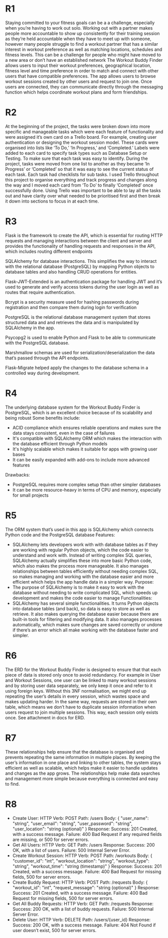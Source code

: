 # R1

Staying committed to your fitness goals can be a a challenge, especially when you’re having to work out solo. Working out with a partner makes people more accountable to show up consistently for their training session as they’re held accountable when they have to meet up with someone, however many people struggle to find a workout partner that has a similar interest in workout preference as well as matching locations, schedules and fitness levels. This can be a challenge for people who might have moved to a new area or don’t have an established network 
The Workout Buddy Finder allows users to input their workout preferences, geographical location, fitness level and time preference in order to match and connect with other users that have compatible preferences. The app allows users to browse workout sessions created by other users and request to join one. Once users are connected, they can communicate directly through the messaging function which helps coordinate workout plans and form friendships.

# R2

At the beginning of the project, the tasks were broken down into more specific and manageable tasks which were each feature of functionality and were assigned it’s own card on a Trello board. For example, creating user authentication or designing the workout session model. These cards were organised into lists like ‘To Do,’ ‘In Progress,’ and ‘Completed.’ Labels were added to each card to specify task types such as Database Setup or Testing. To make sure that each task was easy to identify.
During the project, tasks were moved from one list to another as they became ‘In Progress’ or ‘Completed’ so that it was easy to see the current status of each task.
Each task had checklists for sub tasks.
I used Trello throughout this project to organise everything and track progress and changes along the way and I moved each card from ‘To Do’ to finally ‘Completed’ once successfully done.
Using Trello was important to be able to lay all the tasks out and have clarity over what needed to be prioritised first and then break it down into sections to focus in at each time.

# R3

Flask is the framework to create the API, which is essential for routing HTTP requests and managing interactions between the client and server and provides the functionality of handling requests and responses in the API, which includes routing different endpoints

SQLAlchemy for database interactions. This simplifies the way to interact with the relational database (PostgreSQL) by mapping Python objects to database tables and also handling CRUD operations for entities.

Flask-JWT-Extended is an authentication package for handling JWT and it’s used to generate and verify access tokens during the user login as well as routes that require authentication.

Bcrypt is a security measure used for hashing passwords during registration and then compare them during login for verification

PostgreSQL is the relational database management system that stores structured data and and retrieves the data and is manipulated by SQLAlchemy in the app.

Psycopg2 is used to enable Python and Flask to be able to communicate with the PostgreSQL database.

Marshmallow schemas are used for serialization/deserialization the data that’s passed through the API endpoints.

Flask-Migrate helped apply the changes to the database schema in a controlled way during development.

# R4

The underlying database system for the Workout Buddy Finder is PostgreSQL, which is an excellent choice because of its scalability and being robust
Some benefits include:
- ACID compliance which ensures reliable operations and makes sure the data stays consistent, even in the case of failures
- It's compatible with SQLAlchemy ORM which makes the interaction with the database efficient through Python models
- It's highly scalable which makes it suitable for apps with growing user bases
- It can be easily expanded with add-ons to include more advanced features

Drawbacks:
- PostgreSQL requires more complex setup than other simpler databases
- It can be more resource-heavy in terms of CPU and memory, especially for small projects

# R5

The ORM system that’s used in this app is SQLAlchemy which connects Python code and the PostgreSQL database
Features:
- SQLAlchemy lets developers work with with database tables as if they are working with regular Python objects, which the code easier to understand and work with. Instead of writing complex SQL queries, SQLAlchemy actually simplifies these into more basic Python code, which also makes the process more manageable. It also manages relationships between tables efficiently without needing complex SQL, so makes managing and working with the database easier and more efficient which helps the app handle data in a simpler way.
Purpose:
- The purpose of SQLAlchemy is to make it easy to work with the database without needing to write complicated SQL, which speeds up development and makes the code easier to manage
Functionalities:
- SQLAlchemy has several simple functionalities. It turns Python objects into database tables (and back), so data is easy to store as well as retrieve. It also makes querying the database easier because there are built-in tools for filtering and modifying data. It also manages processes automatically, which makes sure changes are saved correctly or undone if there’s an error which all make working with the database faster and simpler.

# R6

The ERD for the Workout Buddy Finder is designed to ensure that that each piece of data is stored only once to avoid redundancy. For example in User and Workout Sessions, one user can be linked to many workout sessions and by storing user data separately, we only keep it once and refer to it using foreign keys. 
Without this 3NF normalisation, we might end up repeating the user’s details in every session, which wastes space and makes updating harder. In the same way, requests are stored in their own table, which means we don’t have to duplicate session information when users request to join multiple sessions. This way, each session only exists once. See attachment in docs for ERD.

# R7

These relationships help ensure that the database is organised and prevents repeating the same information in multiple places. By keeping the user’s information in one place and linking to other tables, the system stays efficient as well as scalable, which helps make it easier to handle updates and changes as the app grows.
The relationships help make data searches and management more simple because everything is connected and easy to find.

# R8

- Create User:
HTTP Verb: POST
Path: /users
Body: { "user_name": "string", "user_email": "string", "user_password": "string", "user_location": "string (optional)" }
Response:
Success: 201 Created, with a success message.
Failure: 400 Bad Request if any required fields are missing, or 500 for server errors.
- Get All Users:
HTTP Verb: GET
Path: /users
Response:
Success: 200 OK, with a list of users.
Failure: 500 Internal Server Error.
- Create Workout Session:
HTTP Verb: POST
Path: /workouts
Body: { "customer_id": "int", "workout_location": "string", "workout_type": "string", "workout_time": "string (timestamp)" }
Response:
Success: 201 Created, with a success message.
Failure: 400 Bad Request for missing fields, 500 for server errors.
- Create Buddy Request:
HTTP Verb: POST
Path: /requests
Body: { "workout_id": "int", "request_message": "string (optional)" }
Response:
Success: 201 Created, with a success message.
Failure: 400 Bad Request for missing fields, 500 for server errors.
- Get All Buddy Requests:
HTTP Verb: GET
Path: /requests
Response:
Success: 200 OK, with a list of buddy requests.
Failure: 500 Internal Server Error.
- Delete User:
HTTP Verb: DELETE
Path: /users/{user_id}
Response:
Success: 200 OK, with a success message.
Failure: 404 Not Found if user doesn’t exist, 500 for server errors.